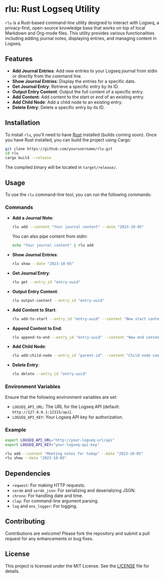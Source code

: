 # rlu: Rust Logseq Utility

`rlu` is a Rust-based command-line utility designed to interact with Logseq, a privacy-first, open-source knowledge base that works on top of local Markdown and Org-mode files. This utility provides various functionalities including adding journal notes, displaying entries, and managing content in Logseq.

## Features

- **Add Journal Entries**: Add new entries to your Logseq journal from stdin or directly from the command line.
- **Show Journal Entries**: Display the entries for a specific date.
- **Get Journal Entry**: Retrieve a specific entry by its ID.
- **Output Entry Content**: Output the full content of a specific entry.
- **Add Content**: Add content to the start or end of an existing entry.
- **Add Child Node**: Add a child node to an existing entry.
- **Delete Entry**: Delete a specific entry by its ID.

## Installation

To install `rlu`, you'll need to have [Rust](https://www.rust-lang.org/) installed (builds coming soon). Once you have Rust installed, you can build the project using Cargo:

```sh
git clone https://github.com/yourusername/rlu.git
cd rlu
cargo build --release
```

The compiled binary will be located in `target/release/`.

## Usage

To use the `rlu` command-line tool, you can run the following commands:

### Commands

- **Add a Journal Note**:
  ```sh
  rlu add --content "Your journal content" --date "2023-10-05"
  ```

  You can also pipe content from stdin:
  ```sh
  echo "Your journal content" | rlu add
  ```

- **Show Journal Entries**:
  ```sh
  rlu show --date "2023-10-05"
  ```

- **Get Journal Entry**:
  ```sh
  rlu get --entry_id "entry-uuid"
  ```

- **Output Entry Content**:
  ```sh
  rlu output-content --entry_id "entry-uuid"
  ```

- **Add Content to Start**:
  ```sh
  rlu add-to-start --entry_id "entry-uuid" --content "New start content"
  ```

- **Append Content to End**:
  ```sh
  rlu append-to-end --entry_id "entry-uuid" --content "New end content"
  ```

- **Add Child Node**:
  ```sh
  rlu add-child-node --entry_id "parent-id" --content "Child node content"
  ```

- **Delete Entry**:
  ```sh
  rlu delete --entry_id "entry-uuid"
  ```

### Environment Variables

Ensure that the following environment variables are set:

- `LOGSEQ_API_URL`: The URL for the Logseq API (default: `http://127.0.0.1:12315/api`).
- `LOGSEQ_API_KEY`: Your Logseq API key for authorization.

### Example

```sh
export LOGSEQ_API_URL="http://your-logseq-url/api"
export LOGSEQ_API_KEY="your-logseq-api-key"

rlu add --content "Meeting notes for today" --date "2023-10-05"
rlu show --date "2023-10-05"
```

## Dependencies

- `reqwest`: For making HTTP requests.
- `serde` and `serde_json`: For serializing and deserializing JSON.
- `chrono`: For handling date and time.
- `clap`: For command-line argument parsing.
- `log` and `env_logger`: For logging.

## Contributing

Contributions are welcome! Please fork the repository and submit a pull request for any enhancements or bug fixes.

## License

This project is licensed under the MIT License. See the [LICENSE](LICENSE) file for details.
